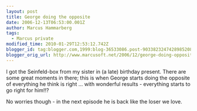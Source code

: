```yaml
---
layout: post
title: George doing the opposite
date: 2006-12-13T06:53:00.001Z
author: Marcus Hammarberg
tags:
  - Marcus private
modified_time: 2010-01-29T12:53:12.742Z
blogger_id: tag:blogger.com,1999:blog-36533086.post-9033823247428985208
blogger_orig_url: http://www.marcusoft.net/2006/12/george-doing-opposite.html
---
```


I got
the Seinfeld-box from my sister in (a late) birthday present. There are
some great moments in there; this is when George starts doing the
opposite of everything he think is right ... with wonderful results -
everything starts to go right for him!!?

No worries though - in the next episode he is back like the loser we
love.
